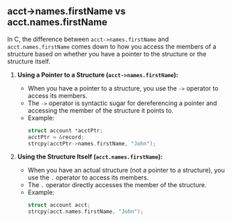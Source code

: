 ## acct->names.firstName  vs  acct.names.firstName

In C, the difference between `acct->names.firstName` and `acct.names.firstName` comes down to how you access the members of a structure based on whether you have a pointer to the structure or the structure itself.

1. **Using a Pointer to a Structure (`acct->names.firstName`):**
   - When you have a pointer to a structure, you use the `->` operator to access its members.
   - The `->` operator is syntactic sugar for dereferencing a pointer and accessing the member of the structure it points to.
   - Example:
     ```c
     struct account *acctPtr;
     acctPtr = &record;
     strcpy(acctPtr->names.firstName, "John");
     ```

2. **Using the Structure Itself (`acct.names.firstName`):**
   - When you have an actual structure (not a pointer to a structure), you use the `.` operator to access its members.
   - The `.` operator directly accesses the member of the structure.
   - Example:
     ```c
     struct account acct;
     strcpy(acct.names.firstName, "John");
     ```
